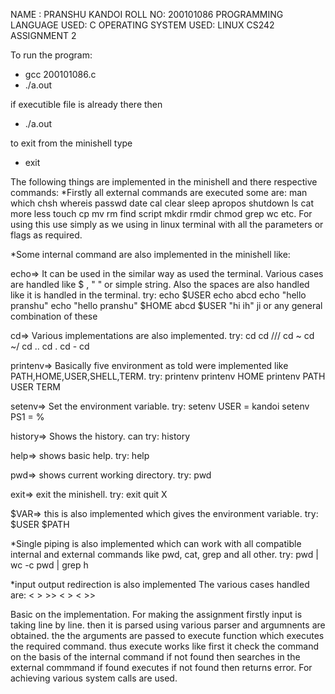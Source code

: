 NAME : PRANSHU KANDOI
ROLL NO: 200101086
PROGRAMMING LANGUAGE USED: C
OPERATING SYSTEM USED: LINUX
CS242 ASSIGNMENT 2

To run the program:
-	gcc 200101086.c
-	./a.out
	
if executible file is already there then 
-	./a.out

to exit from the minishell type
-	exit

The following things are implemented in the minishell and there respective commands:
*Firstly all external commands are executed some are:
	man
	which
	chsh
	whereis
	passwd
	date
	cal
	clear
	sleep
	apropos
	shutdown
	ls
	cat
	more
	less
	touch
	cp
	mv
	rm
	find
	script
	mkdir
	rmdir
	chmod
	grep
	wc
etc.
For using this use simply as we using in linux terminal with all the parameters or flags as required.

*Some internal command are also implemented in the minishell like:

echo=>
 It can be used in the similar way as used the terminal. Various cases are handled like $ , " "    or simple string. Also the spaces are also handled like it is handled in the terminal.
 try:     echo $USER
 	  echo abcd
 	  echo "hello pranshu"
 	  echo     "hello pranshu"   $HOME    abcd    $USER  "hi ih"    ji
or any general combination of these
 	  
cd=>
Various implementations are also implemented.
try:     cd <directory path>
         cd <dir1>/<dir2>/<dir3>/
         cd ~
         cd ~/
         cd ..
         cd .
         cd -
         cd

printenv=>
Basically five environment as told were implemented like PATH,HOME,USER,SHELL,TERM.
try:     printenv
         printenv HOME
         printenv PATH USER TERM

setenv=>
Set the environment variable.
try: setenv USER = kandoi
     setenv PS1 = %

history=>
Shows the history.
can try: history

help=>
shows basic help.
try: help

pwd=>
shows current working directory.
try: pwd

exit=>
exit the minishell.
try: exit
     quit
     X

$VAR=>
this is also implemented which gives the environment variable.
try: $USER
     $PATH
     
*Single piping is also implemented 
which can work with all compatible internal and external commands like pwd, cat, grep and all other.
try: pwd | wc -c
     pwd | grep h

*input output redirection is also implemented
The various cases handled are:
	<
	>
	>>
	< >
	< >>
	
Basic on the implementation.
For making the assignment firstly input is taking line by line.
then it is parsed using various parser and argumnents are obtained.
the the arguments are passed to execute function which executes the required command.
thus execute works like first it check the command on the basis of the internal command if not found then searches in the external commmand if found executes if not found then returns error.
For achieving various system calls are used.

